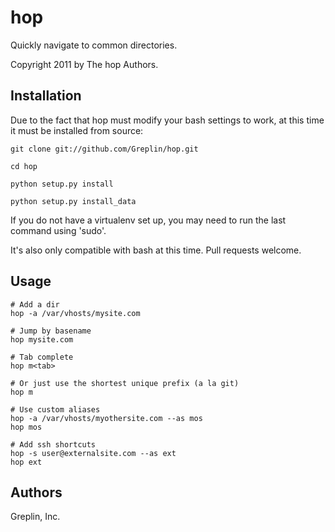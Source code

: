 hop
================

Quickly navigate to common directories.

Copyright 2011 by The hop Authors.


Installation
----------------

Due to the fact that hop must modify your bash settings to work, at this time it must be installed from source:

    git clone git://github.com/Greplin/hop.git

    cd hop

    python setup.py install

    python setup.py install_data

If you do not have a virtualenv set up, you may need to run the last command using 'sudo'.

It's also only compatible with bash at this time.  Pull requests welcome.


Usage
-----------------

    # Add a dir
    hop -a /var/vhosts/mysite.com

    # Jump by basename
    hop mysite.com

    # Tab complete
    hop m<tab>

    # Or just use the shortest unique prefix (a la git)
    hop m

    # Use custom aliases
    hop -a /var/vhosts/myothersite.com --as mos
    hop mos

    # Add ssh shortcuts
    hop -s user@externalsite.com --as ext
    hop ext


Authors
-----------------
Greplin, Inc.
